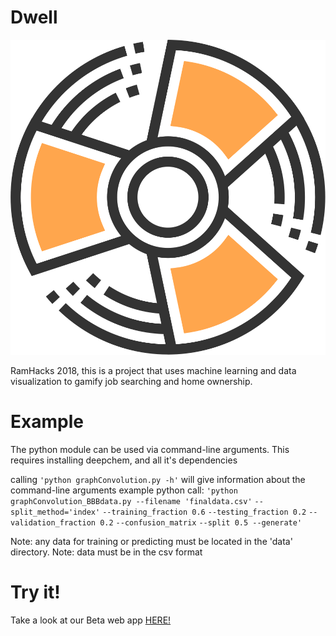 # Dwell
![alt text](dwell.svg)

RamHacks 2018, this is a project that uses machine learning and data visualization to gamify job searching and home ownership.

# Example
The python module can be used via command-line arguments.
This requires installing deepchem, and all it's dependencies

calling `'python graphConvolution.py -h'` will give information
about the command-line arguments
example python call:
`'python graphConvolution_BBBdata.py --filename 'finaldata.csv'`
`--split_method='index'`
                                         `--training_fraction 0.6` 
                                         `--testing_fraction 0.2`
                                         `--validation_fraction 0.2`
                                         `--confusion_matrix`
                                         `--split 0.5 --generate'`

Note: any data for training or predicting must be located in the 'data' directory.
Note: data must be in the csv format 

# Try it!
Take a look at our Beta web app [HERE!]()
